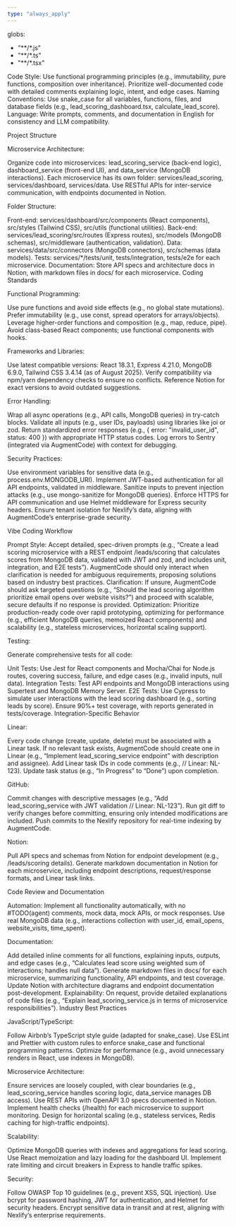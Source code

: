 ```yaml
---
type: "always_apply"
---
```


globs:
  - "**/*.js"
  - "**/*.ts"
  - "**/*.tsx"

Code Style: Use functional programming principles (e.g., immutability, pure functions, composition over inheritance). Prioritize well-documented code with detailed comments explaining logic, intent, and edge cases.
Naming Conventions: Use snake_case for all variables, functions, files, and database fields (e.g., lead_scoring_dashboard.tsx, calculate_lead_score).
Language: Write prompts, comments, and documentation in English for consistency and LLM compatibility.

Project Structure

Microservice Architecture:

Organize code into microservices: lead_scoring_service (back-end logic), dashboard_service (front-end UI), and data_service (MongoDB interactions).
Each microservice has its own folder: services/lead_scoring, services/dashboard, services/data.
Use RESTful APIs for inter-service communication, with endpoints documented in Notion.

Folder Structure:

Front-end: services/dashboard/src/components (React components), src/styles (Tailwind CSS), src/utils (functional utilities).
Back-end: services/lead_scoring/src/routes (Express routes), src/models (MongoDB schemas), src/middleware (authentication, validation).
Data: services/data/src/connectors (MongoDB connectors), src/schemas (data models).
Tests: services/*/tests/unit, tests/integration, tests/e2e for each microservice.
Documentation: Store API specs and architecture docs in Notion, with markdown files in docs/ for each microservice.
Coding Standards

Functional Programming:

Use pure functions and avoid side effects (e.g., no global state mutations).
Prefer immutability (e.g., use const, spread operators for arrays/objects).
Leverage higher-order functions and composition (e.g., map, reduce, pipe).
Avoid class-based React components; use functional components with hooks.

Frameworks and Libraries:

Use latest compatible versions: React 18.3.1, Express 4.21.0, MongoDB 6.9.0, Tailwind CSS 3.4.14 (as of August 2025).
Verify compatibility via npm/yarn dependency checks to ensure no conflicts.
Reference Notion for exact versions to avoid outdated suggestions.

Error Handling:

Wrap all async operations (e.g., API calls, MongoDB queries) in try-catch blocks.
Validate all inputs (e.g., user IDs, payloads) using libraries like joi or zod.
Return standardized error responses (e.g., { error: "invalid_user_id", status: 400 }) with appropriate HTTP status codes.
Log errors to Sentry (integrated via AugmentCode) with context for debugging.

Security Practices:

Use environment variables for sensitive data (e.g., process.env.MONGODB_URI).
Implement JWT-based authentication for all API endpoints, validated in middleware.
Sanitize inputs to prevent injection attacks (e.g., use mongo-sanitize for MongoDB queries).
Enforce HTTPS for API communication and use Helmet middleware for Express security headers.
Ensure tenant isolation for Nexlify’s data, aligning with AugmentCode’s enterprise-grade security.

Vibe Coding Workflow

Prompt Style: Accept detailed, spec-driven prompts (e.g., “Create a lead scoring microservice with a REST endpoint /leads/scoring that calculates scores from MongoDB data, validated with JWT and zod, and includes unit, integration, and E2E tests”). AugmentCode should only interact when clarification is needed for ambiguous requirements, proposing solutions based on industry best practices.
Clarification: If unsure, AugmentCode should ask targeted questions (e.g., “Should the lead scoring algorithm prioritize email opens over website visits?”) and proceed with scalable, secure defaults if no response is provided.
Optimization: Prioritize production-ready code over rapid prototyping, optimizing for performance (e.g., efficient MongoDB queries, memoized React components) and scalability (e.g., stateless microservices, horizontal scaling support).

Testing:

Generate comprehensive tests for all code:

Unit Tests: Use Jest for React components and Mocha/Chai for Node.js routes, covering success, failure, and edge cases (e.g., invalid inputs, null data).
Integration Tests: Test API endpoints and MongoDB interactions using Supertest and MongoDB Memory Server.
E2E Tests: Use Cypress to simulate user interactions with the lead scoring dashboard (e.g., sorting leads by score).
Ensure 90%+ test coverage, with reports generated in tests/coverage.
Integration-Specific Behavior

Linear:

Every code change (create, update, delete) must be associated with a Linear task.
If no relevant task exists, AugmentCode should create one in Linear (e.g., “Implement lead_scoring_service endpoint” with description and assignee).
Add Linear task IDs in code comments (e.g., // Linear: NL-123).
Update task status (e.g., “In Progress” to “Done”) upon completion.

GitHub:

Commit changes with descriptive messages (e.g., “Add lead_scoring_service with JWT validation // Linear: NL-123”).
Run git diff to verify changes before committing, ensuring only intended modifications are included.
Push commits to the Nexlify repository for real-time indexing by AugmentCode.

Notion:

Pull API specs and schemas from Notion for endpoint development (e.g., /leads/scoring details).
Generate markdown documentation in Notion for each microservice, including endpoint descriptions, request/response formats, and Linear task links.

Code Review and Documentation

Automation: Implement all functionality automatically, with no #TODO(agent) comments, mock data, mock APIs, or mock responses. Use real MongoDB data (e.g., interactions collection with user_id, email_opens, website_visits, time_spent).

Documentation:

Add detailed inline comments for all functions, explaining inputs, outputs, and edge cases (e.g., “Calculates lead score using weighted sum of interactions; handles null data”).
Generate markdown files in docs/ for each microservice, summarizing functionality, API endpoints, and test coverage.
Update Notion with architecture diagrams and endpoint documentation post-development.
Explainability: On request, provide detailed explanations of code files (e.g., “Explain lead_scoring_service.js in terms of microservice responsibilities”).
Industry Best Practices

JavaScript/TypeScript:

Follow Airbnb’s TypeScript style guide (adapted for snake_case).
Use ESLint and Prettier with custom rules to enforce snake_case and functional programming patterns.
Optimize for performance (e.g., avoid unnecessary renders in React, use indexes in MongoDB).

Microservice Architecture:

Ensure services are loosely coupled, with clear boundaries (e.g., lead_scoring_service handles scoring logic, data_service manages DB access).
Use REST APIs with OpenAPI 3.0 specs documented in Notion.
Implement health checks (/health) for each microservice to support monitoring.
Design for horizontal scaling (e.g., stateless services, Redis caching for high-traffic endpoints).

Scalability:

Optimize MongoDB queries with indexes and aggregations for lead scoring.
Use React memoization and lazy loading for the dashboard UI.
Implement rate limiting and circuit breakers in Express to handle traffic spikes.

Security:

Follow OWASP Top 10 guidelines (e.g., prevent XSS, SQL injection).
Use bcrypt for password hashing, JWT for authentication, and Helmet for security headers.
Encrypt sensitive data in transit and at rest, aligning with Nexlify’s enterprise requirements.